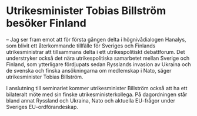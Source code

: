 # Utrikesminister Tobias Billström besöker Finland

– Jag ser fram emot att för första gången delta i högnivådialogen Hanalys, som blivit ett återkommande tillfälle för Sveriges och Finlands utrikesministrar att tillsammans delta i ett utrikespolitiskt debattforum. Det understryker också det nära utrikespolitiska samarbetet mellan Sverige och Finland, som ytterligare fördjupats sedan Rysslands invasion av Ukraina och de svenska och finska ansökningarna om medlemskap i Nato, säger utrikesminister Tobias Billström.

I anslutning till seminariet kommer utrikesminister Billström också att ha ett bilateralt möte med sin finske utrikesministerkollega. På dagordningen står bland annat Ryssland och Ukraina, Nato och aktuella EU\-frågor under Sveriges EU\-ordförandeskap.
